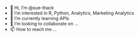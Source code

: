 - 👋 Hi, I’m @sue-thack
- 👀 I’m interested in R, Python, Analytics, Marketing Analytics
- 🌱 I’m currently learning APIs
- 💞️ I’m looking to collaborate on ...
- 📫 How to reach me ...

<!---
sue-thack/sue-thack is a ✨ special ✨ repository because its `README.md` (this file) appears on your GitHub profile.
You can click the Preview link to take a look at your changes.
--->
